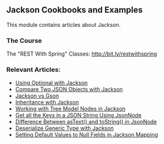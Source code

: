 ## Jackson Cookbooks and Examples

This module contains articles about Jackson.

### The Course

The "REST With Spring" Classes: http://bit.ly/restwithspring

### Relevant Articles:

- [Using Optional with Jackson](https://www.baeldung.com/jackson-optional)
- [Compare Two JSON Objects with Jackson](https://www.baeldung.com/jackson-compare-two-json-objects)
- [Jackson vs Gson](https://www.baeldung.com/jackson-vs-gson)
- [Inheritance with Jackson](https://www.baeldung.com/jackson-inheritance)
- [Working with Tree Model Nodes in Jackson](https://www.baeldung.com/jackson-json-node-tree-model)
- [Get all the Keys in a JSON String Using JsonNode](https://www.baeldung.com/java-jsonnode-get-keys)
- [Difference Between asText() and toString() in JsonNode](https://www.baeldung.com/java-jsonnode-astext-vs-tostring)
- [Deserialize Generic Type with Jackson](https://www.baeldung.com/java-deserialize-generic-type-with-jackson)
- [Setting Default Values to Null Fields in Jackson Mapping](https://www.baeldung.com/java-jackson-mapping-default-values-null-fields)
